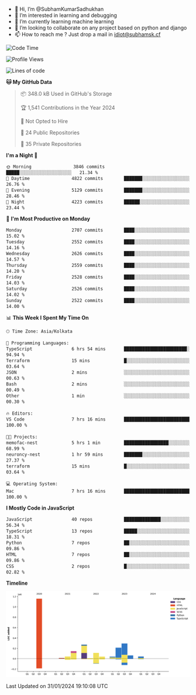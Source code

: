 - 👋 Hi, I’m @SubhamKumarSadhukhan
- 👀 I’m interested in learning and debugging
- 🌱 I’m currently learning machine learning
- 💞️ I’m looking to collaborate on any project based on python and django
- 📫 How to reach me ?
      Just drop a mail in idiot@subhamsk.cf

<!---
SubhamKumarSadhukhan/SubhamKumarSadhukhan is a ✨ special ✨ repository because its `README.md` (this file) appears on your GitHub profile.
You can click the Preview link to take a look at your changes.
--->


<!--START_SECTION:waka-->
![Code Time](http://img.shields.io/badge/Code%20Time-1%2C920%20hrs%2044%20mins-blue)

![Profile Views](http://img.shields.io/badge/Profile%20Views-0-blue)

![Lines of code](https://img.shields.io/badge/From%20Hello%20World%20I%27ve%20Written-2.4%20million%20lines%20of%20code-blue)

**🐱 My GitHub Data** 

> 📦 348.0 kB Used in GitHub's Storage 
 > 
> 🏆 1,541 Contributions in the Year 2024
 > 
> 🚫 Not Opted to Hire
 > 
> 📜 24 Public Repositories 
 > 
> 🔑 35 Private Repositories 
 > 
**I'm a Night 🦉** 

```text
🌞 Morning                3846 commits        █████░░░░░░░░░░░░░░░░░░░░   21.34 % 
🌆 Daytime                4822 commits        ███████░░░░░░░░░░░░░░░░░░   26.76 % 
🌃 Evening                5129 commits        ███████░░░░░░░░░░░░░░░░░░   28.46 % 
🌙 Night                  4223 commits        ██████░░░░░░░░░░░░░░░░░░░   23.44 % 
```
📅 **I'm Most Productive on Monday** 

```text
Monday                   2707 commits        ████░░░░░░░░░░░░░░░░░░░░░   15.02 % 
Tuesday                  2552 commits        ████░░░░░░░░░░░░░░░░░░░░░   14.16 % 
Wednesday                2626 commits        ████░░░░░░░░░░░░░░░░░░░░░   14.57 % 
Thursday                 2559 commits        ████░░░░░░░░░░░░░░░░░░░░░   14.20 % 
Friday                   2528 commits        ████░░░░░░░░░░░░░░░░░░░░░   14.03 % 
Saturday                 2526 commits        ████░░░░░░░░░░░░░░░░░░░░░   14.02 % 
Sunday                   2522 commits        ████░░░░░░░░░░░░░░░░░░░░░   14.00 % 
```


📊 **This Week I Spent My Time On** 

```text
🕑︎ Time Zone: Asia/Kolkata

💬 Programming Languages: 
TypeScript               6 hrs 54 mins       ████████████████████████░   94.94 % 
Terraform                15 mins             █░░░░░░░░░░░░░░░░░░░░░░░░   03.64 % 
JSON                     2 mins              ░░░░░░░░░░░░░░░░░░░░░░░░░   00.63 % 
Bash                     2 mins              ░░░░░░░░░░░░░░░░░░░░░░░░░   00.49 % 
Other                    1 min               ░░░░░░░░░░░░░░░░░░░░░░░░░   00.30 % 

🔥 Editors: 
VS Code                  7 hrs 16 mins       █████████████████████████   100.00 % 

🐱‍💻 Projects: 
memofac-nest             5 hrs 1 min         █████████████████░░░░░░░░   68.99 % 
neuroncy-nest            1 hr 59 mins        ███████░░░░░░░░░░░░░░░░░░   27.37 % 
terraform                15 mins             █░░░░░░░░░░░░░░░░░░░░░░░░   03.64 % 

💻 Operating System: 
Mac                      7 hrs 16 mins       █████████████████████████   100.00 % 
```

**I Mostly Code in JavaScript** 

```text
JavaScript               40 repos            ██████████████░░░░░░░░░░░   56.34 % 
TypeScript               13 repos            █████░░░░░░░░░░░░░░░░░░░░   18.31 % 
Python                   7 repos             ██░░░░░░░░░░░░░░░░░░░░░░░   09.86 % 
HTML                     7 repos             ██░░░░░░░░░░░░░░░░░░░░░░░   09.86 % 
CSS                      2 repos             █░░░░░░░░░░░░░░░░░░░░░░░░   02.82 % 
```



**Timeline**

![Lines of Code chart](https://raw.githubusercontent.com/SubhamKumarSadhukhan/SubhamKumarSadhukhan/main/assets/bar_graph.png)


 Last Updated on 31/01/2024 19:10:08 UTC
<!--END_SECTION:waka-->

